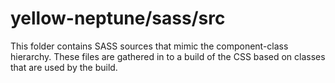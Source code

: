 # yellow-neptune/sass/src

This folder contains SASS sources that mimic the component-class hierarchy. These files
are gathered in to a build of the CSS based on classes that are used by the build.
